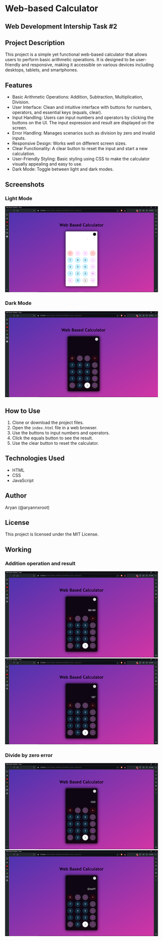 # Web-based Calculator

## Web Development Intership Task #2

## Project Description
This project is a simple yet functional web-based calculator that allows users to perform basic arithmetic operations. It is designed to be user-friendly and responsive, making it accessible on various devices including desktops, tablets, and smartphones.

## Features
- Basic Arithmetic Operations:  Addition, Subtraction, Multiplication, Division.
- User Interface:  Clean and intuitive interface with buttons for numbers, operators, and essential keys (equals, clear).
- Input Handling:  Users can input numbers and operators by clicking the buttons on the UI. The input expression and result are displayed on the screen.
- Error Handling:  Manages scenarios such as division by zero and invalid inputs.
- Responsive Design:  Works well on different screen sizes.
- Clear Functionality:  A clear button to reset the input and start a new calculation.
- User-Friendly Styling:  Basic styling using CSS to make the calculator visually appealing and easy to use.
- Dark Mode:  Toggle between light and dark modes.

## Screenshots
### Light Mode
![Light Mode](images/light_mode.png)

### Dark Mode
![Dark Mode](images/dark_mode.png)

## How to Use
1. Clone or download the project files.
2. Open the `index.html` file in a web browser.
3. Use the buttons to input numbers and operators.
4. Click the equals button to see the result.
5. Use the clear button to reset the calculator.

## Technologies Used
- HTML
- CSS
- JavaScript

## Author
Aryan (@aryannxroot)

## License
This project is licensed under the MIT License.

## Working 
### Addition operation and result
![Adding 2 numbers](images/p1.png)
![Resukt](images/p2.png)

### Divide by zero error
![Divide by zero](images/p3.png)
![Error](images/p4.png)
